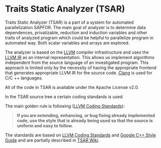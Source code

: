 # Traits Static Analyzer (TSAR)

Traits Static Analyzer (TSAR) is a part of a system for automated parallelization SAPFOR.
The main goal of analyzer is to determine data dependences, privatizable, reduction and induction variables and other traits of analyzed program which could be helpful to parallelize program in automated way. Both scalar variables and arrays are explored.

The analyzer is based on the [LLVM] compiler infrastructure and uses the [LLVM IR] as an internal representation. This allows us implement algorithms independent from the source language of an investigated program. This approach is limited only by the necessity of having the appropriate frontend that generates appropriate LLVM IR for the source code. [Clang] is used for C/C ++ languages.

All of the code in TSAR is available under the Apache License v2.0.

In the TSAR source tree a certain coding standards is used.

The main golden rule is following ([LLVM Coding Standards][LLVM CS]):

> **If you are extending, enhancing, or bug fixing already implemented code, use the style
that is already being used so that the source is uniform and easy to follow.**

The standards are based on [LLVM Coding Standards][LLVM CS] and [Google C++ Style Guide][Google CS] and are partially described in [TSAR Wiki][TSAR CS].

[LLVM]: http://llvm.org/ "LLVM ompiler Infrastructure"
[LLVM IR]: http://llvm.org/docs/LangRef.html "LLVM Intermediate Representation"
[Clang]: http://clang.llvm.org/ "Clang Compiler"
[LLVM CS]: http://llvm.org/docs/CodingStandards.html "LLVM Coding Standards"
[Google CS]: https://google.github.io/styleguide/cppguide.html "Google C++ Style Guide"
[TSAR CS]: https://bitbucket.org/dvm-system/tsar/wiki/ "TSAR Coding Standards"
